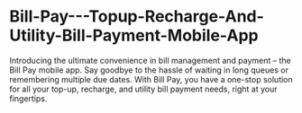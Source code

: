 # Bill-Pay---Topup-Recharge-And-Utility-Bill-Payment-Mobile-App
Introducing the ultimate convenience in bill management and payment – the Bill Pay mobile app. Say goodbye to the hassle of waiting in long queues or remembering multiple due dates. With Bill Pay, you have a one-stop solution for all your top-up, recharge, and utility bill payment needs, right at your fingertips.
